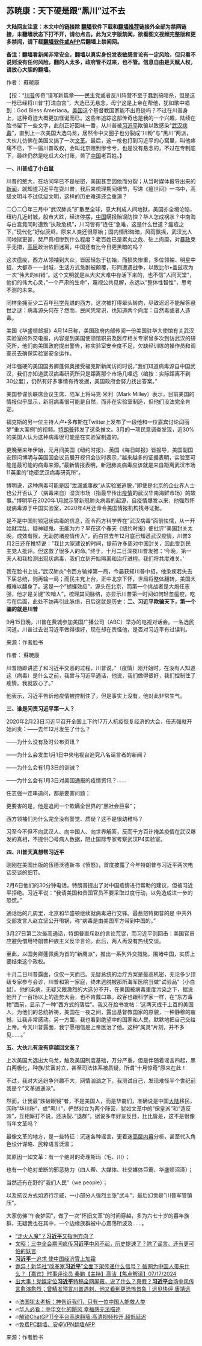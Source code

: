  <!-- 面包屑导航 --> <h2>苏暁康：天下硬是跟“黑川”过不去</h2> <p class="notice"><b>大陆网友注意：本文中的链接除 <a href="https://github.com/bannedbook/fanqiang" >翻墙</a>软件下载和<a href="https://github.com/killgcd/justmysocks/blob/master/README.md">翻墙推荐</a>链接外全部为禁网链接，未翻墙状态下打不开，请勿点击。此为文字版禁闻，欲看图文视频完整版和更多禁闻，请下载<a href="https://github.com/bannedbook/fanqiang">翻墙软件或APP</a>后翻墙上禁闻网。</p><p>备注：翻墙看新闻非常安全，翻墙以真实身份发表敏感言论有一定风险，但只看不说则没有任何风险，翻的人太多，政府管不过来，也不管。信息自由是天赋人权，请放心大胆的翻墙。</b></p>  <div class="entry"> <p>作者： 蘇暁康</p> <p>【按：“<a href="https://www.bannedbook.org/bnews/tag/%e5%b7%9d%e6%99%ae/" class="st_tag internal_tag" rel="tag" title="标签 川普 下的日志">川普</a>传奇”谱写新篇章——民主党或者反川阵营不至于蠢到搞暗杀，但是这一枪已经将川普“打进白宫”，大选已无悬念，毋宁这是上帝在帮他，犹如歌中唱到：God Bless Ameriaca。<a href="https://www.bannedbook.org/bnews/tag/%e7%be%8e%e5%9b%bd/" class="st_tag internal_tag" rel="tag" title="标签 美国 下的日志">美国</a>这个基督教国家能不出奇迹吗？不过在川普身上，这种奇迹大概更加怪诞而已。这些年追踪这部传奇也是我的一个兴趣，陆续在脸书留下一些文字，此刻正好回味一番，从川普被<a href="https://www.bannedbook.org/bnews/tag/%e4%b9%a0%e8%bf%91%e5%b9%b3/" class="st_tag internal_tag" rel="tag" title="标签 习近平 下的日志">习近平</a>欺骗以致感染“<a href="https://www.bannedbook.org/bnews/tag/%e6%ad%a6%e6%b1%89/" class="st_tag internal_tag" rel="tag" title="标签 武汉 下的日志">武汉</a><a href="https://www.bannedbook.org/bnews/tag/%e7%97%85%e6%af%92/" class="st_tag internal_tag" rel="tag" title="标签 病毒 下的日志">病毒</a>”，直到上一次美国大选乌龙，居然令中文圈子也分裂成“川粉”与“黑川”两派，大伙儿仿佛在美国又搞了一次<a href="https://www.bannedbook.org/bnews/tag/%e6%96%87%e9%9d%a9/" class="st_tag internal_tag" rel="tag" title="标签 文革 下的日志">文革</a>。最后，这一枪也打到习近平的心窝里，叫他疼痛不已，下一届川普政权，会叫北京赔到惨兮兮，也是没有悬念的，不过在专制底下，最终仍然是吃瓜大众付账，苦了<span class='wp_keywordlink_affiliate'><a href="https://www.bannedbook.org/" title="中国" target="_blank">中国</a></span>老百姓。】</p> <p><strong>一、川普成了小白鼠</strong></p> <p>川普的憨大，在坊间早已不是秘密，美国甚至因他而分裂；从当时媒体报导出来的<span class='wp_keywordlink_affiliate'><a href="https://www.bannedbook.org/" title="新闻">新闻</a></span>，就知道习近平在耍川普，我后来梳理期间细节，写进《瘟世间》一书中，高级文明斗不过低级文明，这样的历史难道还会重演？</p> <p>二〇二〇年三月中&#8221;武汉肺炎&#8221;扩散至全球，意大利成人间地狱，美国亦全境沦陷，纽约几近封城，股市大跌，经济停摆，<a href="https://www.bannedbook.org/bnews/tag/%E4%B8%AD%E5%9B%BD/" class="st_tag internal_tag" rel="tag" title="标签 中国 下的日志">中国</a>瞒报贻误防控？华人怎成祸水？中南海与白宫竟同时遭致&#8221;执政危机&#8221;，川习皆有&#8221;连任&#8221;急难，这是什么世道？瘟疫之下，&#8221;现代化&#8221;好似灰烬，原来人类还很原始；国内情形晦暗，风雨飘摇，武汉比人间地狱更甚，焚尸真相惨到什么程度？老百姓已是累丸之危、砧上肉糜，对<span class='wp_keywordlink'><a href="https://www.bannedbook.org/forum11/topic276.html" title="禁片：评中国共产党的暴政" target="_blank">暴政</a></span>束手无措，<span class='wp_keywordlink_affiliate'><a href="https://www.bannedbook.org/bnews/ccpdope/" title="中共高层内幕" target="_blank">高层</a></span>政治依旧迷离，中国还有比今日更黑暗的吗？</p> <p>这次瘟疫，西方从领袖到大众，皆因轻忽于初始，而损失惨重，多位领袖、明星中招，大都市一一封城，生活方式急剧被颠覆，形同遭遇战争，以致比尔•盖兹叹为一次&#8221;伟大的纠错&#8221;。这个文明就是从大灾大难中存活下来的，也不信&#8221;人间天堂&#8221;，他们的伟大心灵，&#8221;一个严肃的生命&#8221;，蔑视公共见解，永远以&#8221;整体性智性&#8221;，思考不测的未来。</p> <p>同样坐拥至少二百年<span class='wp_keywordlink'><a href="https://www.bannedbook.org/forum11/topic309.html" title="禁片：“科学”的棍子" target="_blank">科学</a></span>先进的西方，这次被打得晕头转向，尽致迟迟不能解答悬世之谜：病毒源头何在？然而，民间凭常识，也知道两个向度：自然毒或者人造毒。</p> <p>美国《华盛顿邮报》4月14日称，美国政府内部传阅一份美国驻华大使馆有关武汉实验室的外交电报，内容提到美国使领馆职员及医疗相关专家曾多次到访武汉的研究所，他们向美国政府提出警告，称实验室安全度不足，欠缺经训练的操作员和调查员去确保实验室安全运作。</p> <p>对华强硬的美国国务卿蓬佩奥接受福克斯新闻访问时说，&#8221;我们知道病毒源自中国武汉，我们亦知道武汉病毒研究所只是距离那个市场几哩远（编按：实际距离不到30公里），仍然有好多事情有待发掘，美国政府会努力找出答案。&#8221;</p> <p>美国参谋长联席会议主席、陆军上将马克‧米利（Mark Milley）表示，目前美国的情报似乎显示，新冠病毒很可能是自然，而非在实验室制造，但他们没法完全肯定。</p> <p>福克斯的另一位主持人卢•多布斯在Twitter上发布了一段他和一位嘉宾讨论闫丽梦&#8221;重大案例&#8221;的视频。<a href="https://www.bannedbook.org/bnews/tag/%e7%89%b9%e6%9c%97%e6%99%ae/" class="st_tag internal_tag" rel="tag" title="标签 特朗普 下的日志">特朗普</a>转发了这条推文。3月的一项民意调查发现，近30%的美国人认为这种病毒很可能是在实验室制造的。</p> <p>更晚至来年伊始，元月间美国《纽约时报》、英国《每日邮报》皆报导，美国副国安顾问博明与英国国会议员展开视讯会议时表示，&#8221;越来越多的证据表明，实验室可能是最可能的病毒来源。&#8221;最新情报表明，新冠肺炎病毒应该就是来自距离武汉市场11英里的&#8221;绝密武汉病毒研究所&#8221;。</p>  <p>博明说，这种病毒可能是因&#8221;泄漏或事故&#8221;从实验室逃脱，&#8221;即使是北京的企业界人士也公开否认了（病毒来自）湿货市场（指最早传出<a href="https://www.bannedbook.org/bnews/tag/%E7%96%AB%E6%83%85/" class="st_tag internal_tag" rel="tag" title="标签 疫情 下的日志">疫情</a>的武汉华南海鲜市场）的故事。&#8221;博明早在2020年1月就示警新冠肺炎病毒的起源，自疫情爆发以来，他强烈怀疑病毒源于中国实验室，2020年4月还命令美国情报机构找寻证据。</p> <p>是不是中国封锁冠状病毒的信息，而令西方科学界在&#8221;武汉病毒&#8221;面前怯懦，从一开始就混乱、疑神疑鬼、无能为力？早在这个春天《纽约时报》便批评&#8221;美国封关太晚，成效有限，无助防堵疫情传入&#8221;，而白宫去年12月底已知悉武汉疫情，川普3月2日还在推特说：&#8221;我比大家建议的时间，提前许多周对中国封关，因此受到民主党人批评。但这救了很多人的命。&#8221;终于，十月二日深夜川普发推：‘今晚，第一夫人和我检测出冠状病毒，我们立刻开始隔离和治疗进程。我们将共度难关。’</p> <p>我在脸书上说，&#8221;武汉肺炎&#8221;令西方输掉第一局，今晨获知川普中招，他染疾若失去下届总统，则再输一局；而民主党上台，正中北京下怀，世局将整体翻转，美国大概难以翻身了。这是一个&#8221;蝴蝶效应&#8221;，源头在北京，而第一个挑战者是大炮任志强，他才是关键&#8221;吹哨人&#8221;，梳理其间脉络，亦显示川普第一时间如何轻忽瘟疫，吃亏在后面，此处不妨再引此脉络，日后这就是历史：<strong>二、习近平欺骗天下，第一个骗的就是川普</strong></p> <p>9月15日晚，川普在费城参加美国广播公司（ABC）举办的电视对话会。一名选民问道，川普过去说习近平做得很好，现在却在责怪他，是否对习近平有过误判。</p> <p class="src-info">来源：作者脸书 </p> <p>作者： 蘇暁康</p> <p>川普随即讲述了和习近平交恶的过程，川普说，&#8221;（疫情）刚开始时，在没有人知道这（病毒）是什么之前，我曾与习近平通话，他说，我们做得很好，我们控制住了疫情。我就放心了。&#8221;</p> <p>他表示，习近平告诉他疫情被控制住了，但是事实上没有，他对此非常生气。</p> <p><strong>三、谁是问责习近平第一人？</strong></p> <p>2020年2月23日习近平召开全国上下约17万人抗疫恢复经济的大会，任志强就开始问责：——去年12月发生了什么？</p> <p>——为什么没有及时公布资讯？</p> <p>——为什么会发生1月1日中央电视台追究八名谣言者的新闻？</p>  <p>——为什么会有1月3日的训诫？</p> <p>——为什么会有1月3日对美国通报的疫情资讯？……</p> <p>任志强一连串追问，都是要害问题；</p> <p>更要害的是，他是追问一个欺瞒全世界的&#8221;黑社会巨枭&#8221;；</p> <p>西方领袖们为什么完全没有警觉、质疑？这不是很幼稚吗？</p> <p>习至今不但不向武汉人、向中国人、向世界解答，反而千方百计掩盖疫情在武汉爆发的真相，不提供〇号病人数据，阻止国际专家考察武汉P4实验室。</p> <p><strong>四、川普天真想帮习近平</strong></p> <p>刚刚在美国出版的伍德沃德新书《愤怒》，首度披露了今年特朗普与习近平两次电话交谈的细节。</p> <p>2月6日他们的30分钟电话，特朗普提出了对中国疫情进行帮助的建议，但被习近平拒绝。习近平说：“我请美国和贵国官员不要采取过度行动，以免造成进一步的恐慌。”</p> <p>通话后的几周里，北京和华盛顿继续就病毒进行交锋。最惹怒特朗普的是 中共外交部发言人赵立坚公开甩锅，称“病毒是由美国军方带到中国的。”</p> <p>3月27日第二次最高通话，特朗普直斥赵的言论荒谬，而习近平则回击：美国官员应避免借用特朗普种族主义反华言论。此后，两人再没有热线交谈。</p> <p>至此，以国务卿蓬佩奥为首的&#8221;新鹰派&#8221;，推出一系列外交措施，围堵中国，实质上要结束这个政权。</p>  <p>十月二日川普露面，仅仅一天而已。无疑总统的治疗方案是最高机密，无论多少顶级专家参与会诊，川普和第一家庭，终未逃脱被那所海军医院当做&#8221;试验品&#8221;（小白鼠）。他的染病，无疑又跟激烈的大选分不开，在美国被病毒重度污染之下，据说他开了一百场以上的造势大会，也不肯戴口罩。政客也跟科学家一样，在&#8221;东方毒物&#8221;面前，显示了一种&#8221;西方式的落后&#8221;。我又在脸书发帖：‘这两天成千上百的美国人，为他们的总统祈祷，美国在一夜之间，露出基督教国家的原貌，一种静穆的震撼，让我非常感动。另一方面，我也看到绝望中的国家和人民，默默地把自己交给上帝。今天川普露面，我宁愿相信是上帝医治了他。这种&#8221;属灵&#8221;片刻，并不多见……。’</p> <p><strong>五、大伙儿有没有穿越回文革？</strong></p> <p>上次美国大选出大乌龙，触及美国制度基础，万分严重，但是伴随着谣言四起，黑白两极化，种族/贫富对立，甚至司法体系被质疑，所谓&#8221;十月惊奇&#8221;原来在此！</p> <p>不过，我对大选纷争兴趣不大，网情汹汹之下，我测试自己，发现难怪半个世纪前我是个&#8221;文革逍遥派&#8221;。</p> <p>然而，让我最&#8221;跌破眼镜&#8221;者，不是美国人，而是华裔们，准确说是中国<span class='wp_keywordlink_affiliate'><a href="https://www.bannedbook.org/" title="大陆" target="_blank">大陆</a></span>移民，网称&#8221;华川粉&#8221;，或&#8221;黑川&#8221;，俨然对立为两个阵营，犹如文革中的&#8221;保皇派&#8221;和&#8221;造反派&#8221;，互相厮打不说，还决裂、&#8221;退群&#8221;，据说多年好友反目，比比皆是，这不是很像当年文革吗？</p> <p>最像文革的地方，是一些特征：沉迷各种谣言，更着迷<span class='wp_keywordlink_affiliate'><a href="https://www.bannedbook.org/bnews/ccpdope/" title="中共高层内幕">高层内幕</a></span>分析，甚至代入角色设计谋略、民粹语言泛滥；</p> <p>其原因一如文革：有一个绝对的奇理斯玛（毛、川）；</p> <p>也有一个绝对垄断的邪恶势力（四人帮、大媒体、社交媒体巨霸、华盛顿沼泽）；</p> <p>当然还有在野的&#8221;我们人民&#8221;（we people）；</p> <p>以及抗议方式如游行示威，一小部分人强烈主张&#8221;武斗&#8221;，最后幻觉是&#8221;川普军管镇压&#8221;。</p> <p>大家仿佛&#8221;午夜梦回&#8221;，做了一次&#8221;怀旧文革&#8221;的时间穿越，多为六七十岁的暮年族群，无疑我也在其中，一个边缘族群被中心震荡所波及……。</p> <!--<div id="taboola-mid-1"></div>--><ul class='op-related-articles' title='相关阅读'> <li><a href='https://www.bannedbook.org/bnews/comments/20240718/2063639.html' target='_blank'>“走火入魔”？<b>习近平</b>又指明方向了</a></li> <li><a href='https://www.bannedbook.org/bnews/comments/20240718/2063630.html' target='_blank'>文昭：三中全会期间疯传<b>习近平</b>中风不起，历史提速了？除了谣言、还有更可怕的妖言</a></li> <li><a href='https://www.bannedbook.org/bnews/topimagenews/20240718/2063614.html' target='_blank'><b>习近平</b>一追求 使中国经济雪上加霜</a></li> <li><a href='https://www.bannedbook.org/bnews/bannedvideo/20240718/2063613.html' target='_blank'>诡异！新华社“改革家<b>习近平</b>”全面下架传递什么信号？  破网为中国人带来什么？【嘉宾】时事评论员  秦鹏【主持】高洁【焦点解读】07/17/2024</a></li> <li><a href='https://www.bannedbook.org/bnews/sohnews/20240718/2063584.html' target='_blank'>出大事！党媒定位<b>习近平</b>特稿全网屏蔽，说了什么？真假？<b>习近平</b>会场中风传言愈演愈烈；曾精准预言川普遇刺，他又看到更恐怖景象｜远见快评 唐靖远</a></li> </ul> <ul class="texttj"> <li>🔥<a href="https://www.bannedbook.org/bnews/ssgc/20230219/1850782.html" target="_blank">法国犹太老板：神告诉我们，只有一位中国人能救人类</a></li> <li>🔥<a href="https://www.bannedbook.org/bnews/comments/20220220/1694796.html" target="_blank">华人必看：中华文化的飓风 幸福感无法描述</a></li> <li>🔥<a href="https://github.com/bannedbook/fanqiang/wiki/V2ray%E6%9C%BA%E5%9C%BA" target="_blank">解锁ChatGPT|全平台高速翻墙:高清视频秒开,超低延迟</a></li> <li>🔥<a href="https://github.com/bannedbook/fanqiang/wiki/%E7%A6%81%E9%97%BB%E7%BD%91%E5%AE%89%E5%8D%93%E7%BF%BB%E5%A2%99%E6%96%B0%E9%97%BBAPP" target="_blank">免费PC翻墙、安卓VPN翻墙APP</a></li> </ul><p class="src-info">来源：作者脸书 </p> <a name='sharetosocial'></a> <div style="margin-bottom:5px;padding-bottom:5px;clear:both"> <div id="archive-pix-1" class="banner-ads"> <!-- AuctionX Display platform tag START --> <div id="27602x728x90x621x_ADSLOT1" clicktrack="%%CLICK_URL_ESC%%"></div>  <!-- AuctionX Display platform tag END --> </div> <div id="archive-pix-2" class="banner-ads"> <!-- AuctionX Display platform tag START --> <div id="27556x300x250x621x_ADSLOT1" clicktrack="%%CLICK_URL_ESC%%" style="margin:0 auto;text-align:center"></div>  <!-- AuctionX Display platform tag END --> </div> </div>  <div id="archive-pix-1" class="banner-ads"> <!-- AuctionX Display platform tag START --> <div id="27603x728x90x621x_ADSLOT1" clicktrack="%%CLICK_URL_ESC%%"></div>  <!-- AuctionX Display platform tag END --> </div> </div><!--END ENTRY--> 